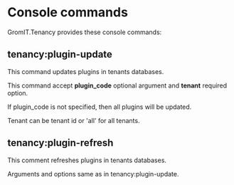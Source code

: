 # Console commands

GromIT.Tenancy provides these console commands:

## tenancy:plugin-update

This command updates plugins in tenants databases.

This command accept **plugin_code** optional argument and **tenant** required option.

If plugin_code is not specified, then all plugins will be updated.

Tenant can be tenant id or 'all' for all tenants.

## tenancy:plugin-refresh

This comment refreshes plugins in tenants databases.

Arguments and options same as in tenancy:plugin-update.
